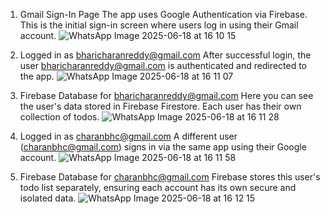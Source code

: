1. Gmail Sign-In Page
The app uses Google Authentication via Firebase. This is the initial sign-in screen where users log in using their Gmail account.
![WhatsApp Image 2025-06-18 at 16 10 15](https://github.com/user-attachments/assets/e798183e-0b53-419e-be28-2c9b5c5f2136)


2. Logged in as bharicharanreddy@gmail.com
After successful login, the user bharicharanreddy@gmail.com is authenticated and redirected to the app.
![WhatsApp Image 2025-06-18 at 16 11 07](https://github.com/user-attachments/assets/6b8020e7-6795-4a20-a74b-e204e16e611a)


3. Firebase Database for bharicharanreddy@gmail.com
Here you can see the user's data stored in Firebase Firestore. Each user has their own collection of todos.
![WhatsApp Image 2025-06-18 at 16 11 28](https://github.com/user-attachments/assets/7f5346f4-e560-4d23-883d-5c71032a4ec5)


4. Logged in as charanbhc@gmail.com
A different user (charanbhc@gmail.com) signs in via the same app using their Google account.
![WhatsApp Image 2025-06-18 at 16 11 58](https://github.com/user-attachments/assets/0a561601-3180-4c5d-86fc-1a295238ccc1)


5. Firebase Database for charanbhc@gmail.com
Firebase stores this user's todo list separately, ensuring each account has its own secure and isolated data.
![WhatsApp Image 2025-06-18 at 16 12 15](https://github.com/user-attachments/assets/13fe5f24-4e07-43ca-91bc-272a211f85c1)

